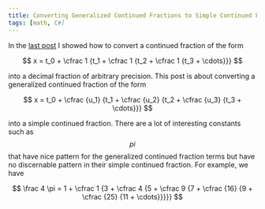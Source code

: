 ```yaml
---
title: Converting Generalized Continued Fractions to Simple Continued Fractions in C#
tags: [math, C#]
---
```


In the [last post](/2021/02/21/continued-fractions-to-decimal) I showed how to convert a continued fraction of the form

$$
x = t_0 + \cfrac 1 {t_1 + \cfrac 1 {t_2 + \cfrac 1 {t_3 + \cdots}}}
$$

into a decimal fraction of arbitrary precision. This post is about converting a generalized continued fraction of the form

$$
x = t_0 + \cfrac {u_1} {t_1 + \cfrac {u_2} {t_2 + \cfrac {u_3} {t_3 + \cdots}}}
$$

into a simple continued fraction. There are a lot of interesting constants such as $$pi$$ that have nice pattern for
the generalized continued fraction terms but have no discernable pattern in their simple continued fraction. For example, we
have

$$
\frac 4 \pi = 1 + \cfrac 1 {3 + \cfrac 4 {5 + \cfrac 9 {7 + \cfrac {16} {9 + \cfrac {25} {11 + \cdots}}}}}
$$
